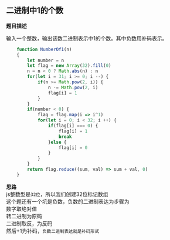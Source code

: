 ## 二进制中1的个数
**题目描述**

输入一个整数，输出该数二进制表示中1的个数。其中负数用补码表示。

```javascript
    function NumberOf1(n)
    {
        let number = n
        let flag = new Array(32).fill(0)
        n = n < 0 ? Math.abs(n) : n
        for(let i = 31; i >= 0; i --) {
            if(n >= Math.pow(2, i)) {
                n -= Math.pow(2, i)
                flag[i] = 1
            }
        }
        if(number < 0) {
            flag = flag.map(i => i^1)
            for(let i = 0; i < 32; i ++) {
                if(flag[i] === 0) {
                    flag[i] = 1
                    break
                }else {
                    flag[i] = 0
                }
            }
        }
        return flag.reduce((sum, val) => sum + val, 0)
    }
```

**思路** <br>
js整数型是`32位`，所以我们创建32位标记数组 <br>
这个题还有一个坑是负数，负数的二进制表达为步骤为<br>
数字取绝对值<br>
转二进制为原码<br>
二进制取反，为反码<br>
然后+1为补码，`负数二进制表达就是补码形式`